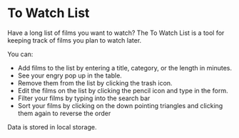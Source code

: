 # To Watch List

Have a long list of films you want to watch? The To Watch List is a tool for keeping track of films you plan to watch later. 

You can: 
- Add films to the list by entering a title, category, or the length in minutes. 
- See your engry pop up in the table. 
- Remove them from the list by clicking the trash icon. 
- Edit the films on the list by clicking the pencil icon and type in the form. 
- Filter your films by typing into the search bar 
- Sort your films by clicking on the down pointing triangles and clicking them again to reverse the order

Data is stored in local storage. 